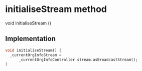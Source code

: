 


# initialiseStream method








void initialiseStream
()








## Implementation

```dart
void initialiseStream() {
  _currentOrgInfoStream =
      _currentOrgInfoController.stream.asBroadcastStream();
}
```







